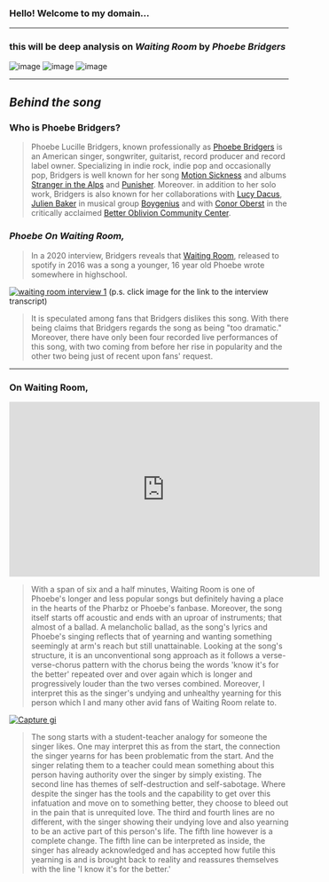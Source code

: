 ### Hello! Welcome to my domain...
---
### this will be deep analysis on *Waiting Room* by *Phoebe Bridgers*

![image](https://user-images.githubusercontent.com/118235613/202339878-c753704c-0cc8-47ba-ac6c-856ad03c8eb8.jpg)
![image](https://user-images.githubusercontent.com/118235613/202340992-b3e6529b-da2e-4333-8500-4fd180ac99d1.png)
![image](https://user-images.githubusercontent.com/118235613/202339087-69eef524-b0ca-4c28-8d38-9a2c19977032.png)

---
## *Behind the song*
### Who is Phoebe Bridgers?

> Phoebe Lucille Bridgers, known professionally as [Phoebe Bridgers](https://open.spotify.com/artist/1r1uxoy19fzMxunt3ONAkG?si=m6_vssViQmacKjp6FvXaAA) is an American singer, songwriter, guitarist, record producer and record label owner. Specializing in indie rock, indie pop and occasionally pop, Bridgers is well known for her song [Motion Sickness](https://open.spotify.com/track/5xo8RrjJ9CVNrtRg2S3B1R?si=985a084dcce148b0) and albums [Stranger in the Alps](https://open.spotify.com/album/0qWcLfCZ8wtcoOdX14oGNI?si=-b9r9tqeR1SAJXD26hkGFQ) and [Punisher](https://open.spotify.com/album/6Pp6qGEywDdofgFC1oFbSH?si=jN7DBY7KTXa6A0Mp72HQvA). Moreover. in addition to her solo work, Bridgers is also known for her collaborations with [Lucy Dacus](https://open.spotify.com/artist/07D1Bjaof0NFlU32KXiqUP?si=e9BZqNRfTMOCe3cCLgraag), [Julien Baker](https://open.spotify.com/artist/12zbUHbPHL5DGuJtiUfsip?si=8sWr2j6HTy2dCEB9C07KLA) in musical group [Boygenius](https://open.spotify.com/album/6RjlLIuDFC8Dw91yRAdPz9?si=67gAwv11TqWIjEVQYWhN0Q) and with [Conor Oberst](https://open.spotify.com/artist/2Z7gV3uEh1ckIaBzTUCE6R?si=scg-x3P3Sj6fd_PJbvNY_g) in the critically acclaimed [Better Oblivion Community Center](https://open.spotify.com/artist/3NBmfDV6Yh3hjuQUBVvYgO?si=8vWcGa0CQSuWSKP7aBnOCA).

### *Phoebe On Waiting Room,*

> In a 2020 interview, Bridgers reveals that [Waiting Room](https://open.spotify.com/track/04mAOoQNsXmDJlyupJwmkO?si=29bef054446b4f92), released to spotify in 2016 was a song a younger, 16 year old Phoebe wrote somewhere in highschool.

[![waiting room interview 1](https://user-images.githubusercontent.com/118235613/203202887-634f17aa-3e3f-4847-9240-c616313f0100.PNG)](https://www.npr.org/transcripts/938316518)
(p.s. click image for the link to the interview transcript)

> It is speculated among fans that Bridgers dislikes this song. With there being claims that Bridgers regards the song as being "too dramatic." Moreover, there have only been four recorded live performances of this song, with two coming from before her rise in popularity and the other two being just of recent upon fans' request.

---
### On Waiting Room,

<iframe width="560" height="315" src="https://www.youtube.com/embed/cgJLXrOtASc" title="YouTube video player" frameborder="0" allow="accelerometer; autoplay; clipboard-write; encrypted-media; gyroscope; picture-in-picture" allowfullscreen></iframe>

> With a span of six and a half minutes, Waiting Room is one of Phoebe's longer and less popular songs but definitely having a place in the hearts of the Pharbz or Phoebe's fanbase. Moreover, the song itself starts off acoustic and ends with an uproar of instruments; that almost of a ballad. A melancholic ballad, as the song's lyrics and Phoebe's singing reflects that of yearning and wanting something seemingly at arm's reach but still unattainable.
> Looking at the song's structure, it is an unconventional song approach as it follows a verse-verse-chorus pattern with the chorus being the words 'know it's for the better' repeated over and over again which is longer and progressively louder than the two verses combined. Moreover, I interpret this as the singer's undying and unhealthy yearning for this person which I and many other avid fans of Waiting Room relate to.

[![Capture gi](https://user-images.githubusercontent.com/118235613/203459736-cd7526cf-4814-4629-a57f-7a57e492c273.jpg)](https://genius.com/Phoebe-bridgers-waiting-room-lyrics)

> The song starts with a student-teacher analogy for someone the singer likes. One may interpret this as from the start, the connection the singer yearns for has been problematic from the start. And the singer relating them to a teacher could mean something about this person having authority over the singer by simply existing.
> The second line has themes of self-destruction and self-sabotage. Where despite the singer has the tools and the capability to get over this infatuation and move on to something better, they choose to bleed out in the pain that is unrequited love.
> The third and fourth lines are no different, with the singer showing their undying love and also yearning to be an active part of this person's life.
> The fifth line however is a complete change. The fifth line can be interpreted as inside, the singer has already acknowledged and has accepted how futile this yearning is and is brought back to reality and reassures themselves with the line 'I know it's for the better.'



